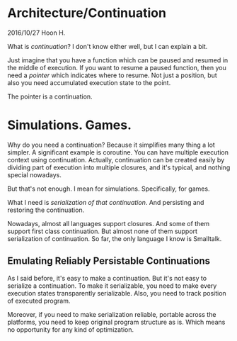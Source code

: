 Architecture/Continuation
=========================
2016/10/27
Hoon H.

What is *continuation*? I don't know either well, but I can explain a bit.

Just imagine that you have a function which can be paused and resumed
in the middle of execution. If you want to resume a paused function, then
you need a *pointer* which indicates where to resume. Not just a position,
but also you need accumulated execution state to the point.

The pointer is a continuation.

Simulations. Games.
===================
Why do you need a continuation? Because it simplifies many thing a lot
simpler. A significant example is coroutine. You can have multiple 
execution context using continuation. Actually, continuation can be
created easily by dividing part of execution into multiple closures,
and it's typical, and nothing special nowadays.

But that's not enough. I mean for simulations. Specifically, for games.

What I need is *serialization of that continuation*. And persisting and 
restoring the continuation.

Nowadays, almost all languages support closures. And some of them support
first class continuation. But almost none of them support serialization
of continuation. So far, the only language I know is Smalltalk.



Emulating Reliably Persistable Continuations
--------------------------------------------
As I said before, it's easy to make a continuation. But it's not easy to 
serialize a continuation. To make it serializable, you need to make every
execution states transparently serializable. Also, you need to track position
of executed program.

Moreover, if you need to make serialization reliable, portable across the 
platforms, you need to keep original program structure as is. Which means no opportunity for any kind of optimization.












